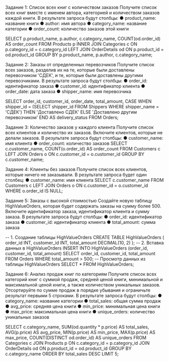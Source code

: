 Задание 1: Список всех книг с количеством заказов
Получите список всех книг вместе с именем автора, категорией и количеством заказов
каждой книги.
В результате запроса будут столбцы:
● product_name: название книги
● author: имя автора
● category_name: название категории
● order_count: количество заказов этой книги

SELECT
p.product_name,
p.author,
c.category_name,
COUNT(od.order_id) AS order_count
FROM
Products p
INNER JOIN
Categories c ON p.category_id = c.category_id
LEFT JOIN
OrderDetails od ON p.product_id = od.product_id
GROUP BY
p.product_name, p.author, c.category_name;

Задание 2: Заказы от определенных перевозчиков
Получите список всех заказов, разделив их на те, которые были доставлены
перевозчиком 'СДЕК', и те, которые были доставлены другими перевозчиками.
В результате запроса будут столбцы:
● order_id: идентификатор заказа
● customer_id: идентификатор клиента
● order_date: дата заказа
● shipper_name: имя перевозчика

SELECT
order_id,
customer_id,
order_date,
total_amount,
CASE
WHEN shipper_id = (SELECT shipper_id FROM Shippers WHERE
shipper_name = 'СДЕК')
THEN 'Доставлено СДЕК'
ELSE 'Доставлено другим перевозчиком'
END AS delivery_status
FROM
Orders;

Задание 3: Количество заказов у каждого клиента
Получите список всех клиентов и количество их заказов. Включите клиентов, которые
не делали заказов.
В результате запроса будут столбцы:
● customer_name: имя клиента
● order_count: количество заказов
SELECT
c.customer_name,
COUNT(o.order_id) AS order_count
FROM
Customers c
LEFT JOIN
Orders o ON c.customer_id = o.customer_id
GROUP BY
c.customer_name;

Задание 4: Клиенты без заказов
Получите список всех клиентов, которые ничего не заказывали.
В результате запроса будет один столбец:
● customer_name: имя клиента
SELECT c.customer_name
FROM Customers c
LEFT JOIN Orders o ON c.customer_id = o.customer_id
WHERE o.order_id IS NULL;

Задание 5: Заказы с высокой стоимостью
Создайте новую таблицу HighValueOrders, которая будет содержать заказы на
сумму более 500. Включите идентификатор заказа, идентификатор клиента и сумму
заказа.
В результате запроса будут столбцы:
● order_id: идентификатор заказа
● customer_id: идентификатор клиента
● total_amount: сумма заказа

-- 1. Создание таблицы HighValueOrders
CREATE TABLE HighValueOrders (
order_id INT,
customer_id INT,
total_amount DECIMAL(10, 2)
);
-- 2. Вставка данных в HighValueOrders
INSERT INTO HighValueOrders (order_id, customer_id, total_amount)
SELECT
order_id,
customer_id,
total_amount
FROM
Orders
WHERE
total_amount > 500;
-- Просмотр данных из таблицы HighValueOrders
SELECT * FROM HighValueOrders;

Задание 6: Анализ продаж книг по категориям
Получите список всех категорий книг с суммой продаж, средней ценой книги,
минимальной и максимальной ценой книги, а также количеством уникальных заказов.
Отсортируйте по сумме продаж в порядке убывания и ограничьте результат первыми 5
строками.
В результате запроса будут столбцы:
● category_name: название категории
● total_sales: общая сумма продаж
● avg_price: средняя цена книги
● min_price: минимальная цена книги
● max_price: максимальная цена книги
● unique_orders: количество уникальных заказов

SELECT
c.category_name,
SUM(od.quantity * p.price) AS total_sales,
AVG(p.price) AS avg_price,
MIN(p.price) AS min_price,
MAX(p.price) AS max_price,
COUNT(DISTINCT od.order_id) AS unique_orders
FROM
Categories c
JOIN
Products p ON c.category_id = p.category_id
JOIN
OrderDetails od ON p.product_id = od.product_id
GROUP BY
c.category_name
ORDER BY
total_sales DESC
LIMIT 5;
